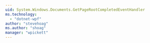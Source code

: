 ```yaml
---
uid: System.Windows.Documents.GetPageRootCompletedEventHandler
ms.technology: 
  - "dotnet-wpf"
author: "stevehoag"
ms.author: "shoag"
manager: "wpickett"
---
```

